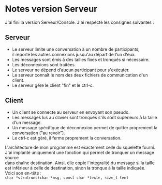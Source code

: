 Notes version Serveur
===

J'ai fini la version Serveur/Console. J'ai respecté les consignes suivantes :

Serveur
---
* Le serveur limite une conversation à un nombre de participants,   
il reporte les autres connexions jusqu'au départ de l'un d'eux.
* Les messages sont émis à des tailles fixes et tronqués si nécessaire.
* Les déconnexions sont traitées.
* Le serveur ne dépend d'aucun participant pour s'exécuter.
* Le serveur connaît le nom des deux fichiers de communication d'un client.
* Le serveur gère le client "fin" et le ctrl-c.

Client
---
* Un client se connecte au serveur en envoyant son pseudo.
* Les messages lus au clavier sont tronqués s'ils sont supérieurs à la taille  
d'un message.
* Un message spécifique de déconnexion permet de quitter proprement la  
conversation ("au revoir").
* Le ctrl-c est géré, il ferme proprement la conversation.

L'architecture de mon programme est exactement celle du squelette fourni.  
J'ai implanté uniquement une fonction qui permet de tronquer un message source  
dans chaîne destination. Ainsi, elle copie l'intégralité du message si la taille  
est inférieur à celle de destination, sinon la tronque à la taille indiquée.  
Voici son en-tête :  
`char *strntrunc(char *msg, const char *texte, size_t len) `
